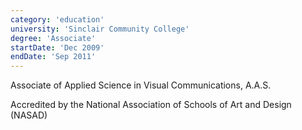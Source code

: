 ```yaml
---
category: 'education'
university: 'Sinclair Community College'
degree: 'Associate'
startDate: 'Dec 2009'
endDate: 'Sep 2011'
---
```


Associate of Applied Science in Visual Communications, A.A.S.

Accredited by the National Association of Schools of Art and Design (NASAD)
